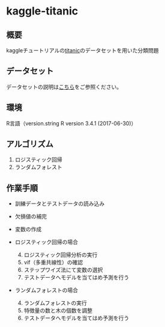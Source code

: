 # kaggle-titanic

## 概要
kaggleチュートリアルの[titanic](https://www.kaggle.com/c/titanic)のデータセットを用いた分類問題

## データセット
データセットの説明は[こちら](https://www.kaggle.com/c/titanic/data)をご参照ください。

## 環境
R言語（version.string R version 3.4.1 (2017-06-30)）

## アルゴリズム
1. ロジスティック回帰
2. ランダムフォレスト

## 作業手順


- 訓練データとテストデータの読み込み
- 欠損値の補完
- 変数の作成



- ロジスティック回帰の場合

  4. ロジスティック回帰分析の実行
  5. vif（多重共線性）の確認
  6. ステップワイズ法にて変数の選択
  7. テストデータへモデルを当てはめ予測を行う

- ランダムフォレストの場合

  4. ランダムフォレストの実行
  5. 特徴量の数と木の個数を調整
  6. テストデータへモデルを当てはめ予測を行う
  
